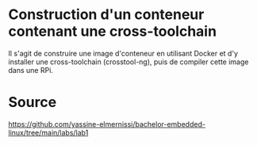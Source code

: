 # Construction d'un conteneur contenant une cross-toolchain
Il s'agit de construire une image d'conteneur en utilisant Docker et d'y installer une cross-toolchain (crosstool-ng), puis de compiler cette image dans une RPi.

# Source 
https://github.com/yassine-elmernissi/bachelor-embedded-linux/tree/main/labs/lab1
